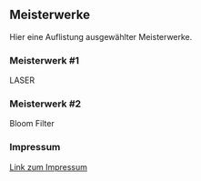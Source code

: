 ## Meisterwerke

Hier eine Auflistung ausgewählter Meisterwerke.

### Meisterwerk #1
LASER

### Meisterwerk #2
Bloom Filter

### Impressum
[Link zum Impressum](IMPRESSUM.MD)
